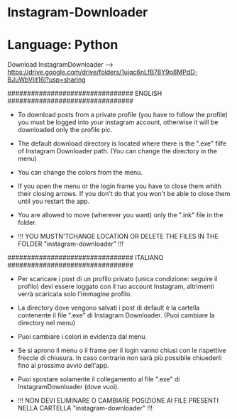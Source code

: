 # Instagram-Downloader

# Language: Python

Download InstagramDownloader --> https://drive.google.com/drive/folders/1ujqc6nLfB78Y9p8MPdD-BJuWbVIit16l?usp=sharing

################################
ENGLISH
################################

- To download posts from a private profile (you have to follow the profile) you must be logged into your instagram account, otherwise it will be downloaded only the profile pic.

- The default download directory is located where there is the ".exe" filfe of Instagram Downloader path.
  (You can change the directory in the menu)
  
- You can change the colors from the menu.
  
- If you open the menu or the login frame you have to close them whith their closing arrows. If you don't do that you won't be able to close them until you restart the app.

- You are allowed to move (wherever you want) only the ".ink" file in the folder.
  
- !!! YOU MUSTN'TCHANGE LOCATION OR DELETE THE FILES IN THE FOLDER "instagram-downloader" !!!

################################
ITALIANO
################################

- Per scaricare i post di un profilo privato (unica condizione: seguire il profilo) devi essere loggato con il tuo account Instagram, altrimenti verrà scaricata solo l'immagine profilo.

- La directory dove vengono salvati i post di default è la cartella contenente il file ".exe" di Instagram Downloader.
  (Puoi cambiare la directory nel menu)
  
- Puoi cambiare i colori in evidenza dal menu.
  
- Se si aprono il menu o il frame per il login vanno chiusi con le rispettive freccie di chiusura. In caso contrario non sarà più possibile chiuederli fino al prossimo avvio dell'app.

- Puoi spostare solamente il collegamento al file ".exe" di InstagramDownloader (dove vuoi).
  
- !!! NON DEVI ELIMINARE O CAMBIARE POSIZIONE AI FILE PRESENTI NELLA CARTELLA "instagram-downloader" !!!
